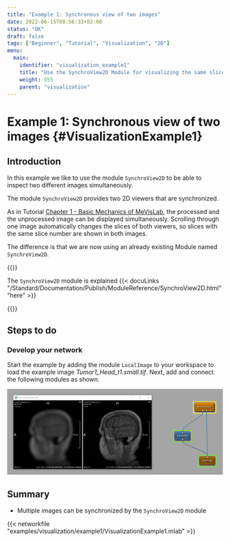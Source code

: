 ```yaml
---
title: "Example 1: Synchronous view of two images"
date: 2022-06-15T08:56:33+02:00
status: "OK"
draft: false
tags: ["Beginner", "Tutorial", "Visualization", "2D"]
menu: 
  main:
    identifier: "visualization_example1"
    title: "Use the SynchroView2D Module for visualizing the same slice(s) of two images"
    weight: 555
    parent: "visualization"
---
```

# Example 1: Synchronous view of two images {#VisualizationExample1}
## Introduction
In this example we like to use the module `SynchroView2D` to be able to inspect two different images simultaneously.

The module `SynchroView2D` provides two 2D viewers that are synchronized.

As in Tutorial [Chapter 1 - Basic Mechanics of MeVisLab](/tutorials/basicmechanisms/#TutorialParameterConnection), the processed and the unprocessed image can be displayed simultaneously. Scrolling through one image automatically changes the slices of both viewers, so slices with the same slice number are shown in both images.

The difference is that we are now using an already existing Module named `SynchroView2D`.

{{<alert class="info" caption="Extra Infos">}}

The `SynchroView2D` module is explained {{< docuLinks "/Standard/Documentation/Publish/ModuleReference/SynchroView2D.html" "here" >}}

{{</alert>}}

## Steps to do
### Develop your network
Start the example by adding the module `LocalImage` to your workspace to load the example image *Tumor1_Head_t1.small.tif*. Next, add and connect the following modules as shown.

![SynchroView2D](/images/tutorials/visualization/V1_01.png "SynchroView2D Viewer")

## Summary
* Multiple images can be synchronized by the `SynchroView2D` module

{{< networkfile "examples/visualization/example1/VisualizationExample1.mlab" >}}
